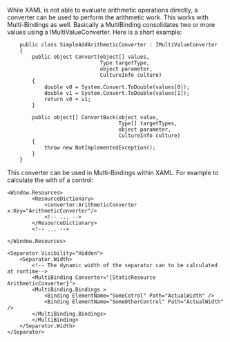<!--
Title:"Arithmetic in XAML",
Date:"2014-09-12T15:19+0200",
Tags:".NET,C#,XAML",
PreviewLength:"275",
-->
While XAML is not able to evaluate arithmetic operations directly, a converter can be used to perform the arithmetic work. This works with Multi-Bindings as well. Basically a MultiBinding consolidates two or more values using a IMultiValueConverter. Here is a short example:

```
    public class SimpleAddArithmeticConverter : IMultiValueConverter
    {
        public object Convert(object[] values,
                              Type targetType,
                              object parameter,
                              CultureInfo culture)
        {
            double v0 = System.Convert.ToDouble(values[0]);
            double v1 = System.Convert.ToDouble(values[1]);
			return v0 + v1;
        }

        public object[] ConvertBack(object value,
                                    Type[] targetTypes,
                                    object parameter,
                                    CultureInfo culture)
        {
            throw new NotImplementedException();
        }
    }
```

This converter can be used in Multi-Bindings within XAML. For example to calculate the with of a control:

````
<Window.Resources>
        <ResourceDictionary>
            <converter:ArithmeticConverter x:Key="ArithmeticConverter"/>
			<!-- ... -->
        </ResourceDictionary>
		<!-- ... -->

</Window.Resources>

<Separator Visibility="Hidden">
	<Separator.Width>
		<!-- The dynamic width of the separator can to be calculated at runtime-->
		<MultiBinding Converter="{StaticResource ArithmeticConverter}">
		<MultiBinding.Bindings >
			<Binding ElementName="SomeCotrol" Path="ActualWidth" />
			<Binding ElementName="SomeOtherControl" Path="ActualWidth" />
		</MultiBinding.Bindings>
		</MultiBinding>
	</Separator.Width>
</Separator>
````
